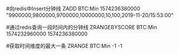 #向redis中Insert分钟线
ZADD BTC:Min 1574236380000 "9900000,9800000,9700000,10000000,10,100,2019-11-20/15:53:00"

#通过redis查询一段时间内的分钟线
ZRANGEBYSCORE BTC:Min 1574232960000 1574236380000

#获取时间维度的最大一条
ZRANGE BTC:Min -1 -1 